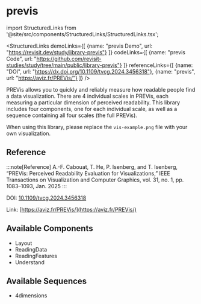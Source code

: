 
# previs

import StructuredLinks from '@site/src/components/StructuredLinks/StructuredLinks.tsx';
  
  <StructuredLinks
      demoLinks={[
        {name: "previs Demo", url: "https://revisit.dev/study/library-previs"}
      ]}
      codeLinks={[
        {name: "previs Code", url: "https://github.com/revisit-studies/study/tree/main/public/library-previs"}
      ]}
      referenceLinks={[
        {name: "DOI", url: "https://dx.doi.org/10.1109/tvcg.2024.3456318"},
        {name: "previs", url: "https://aviz.fr/PREVis/"}
      ]}
  />



PREVis allows you to quickly and reliably measure how readable people find a data visualization. There are 4 individual scales in PREVis, each measuring a particular dimension of perceived readability. This library includes four components, one for each individual scale, as well as a sequence containing all four scales (the full PREVis). 

When using this library, please replace the `vis-example.png` file with your own visualization.

## Reference

:::note[Reference]
A.-F. Cabouat, T. He, P. Isenberg, and T. Isenberg, “PREVis: Perceived Readability Evaluation for Visualizations,” IEEE Transactions on Visualization and Computer Graphics, vol. 31, no. 1, pp. 1083–1093, Jan. 2025
:::

DOI: [10.1109/tvcg.2024.3456318](https://dx.doi.org/10.1109/tvcg.2024.3456318)

Link: [https://aviz.fr/PREVis/](https://aviz.fr/PREVis/)

## Available Components

- Layout
- ReadingData
- ReadingFeatures
- Understand

## Available Sequences

- 4dimensions


